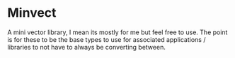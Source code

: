 # Minvect
A mini vector library, I mean its mostly for me but feel free to use. The point is for these to be the base types to use for associated applications / libraries to not have to always be converting between.